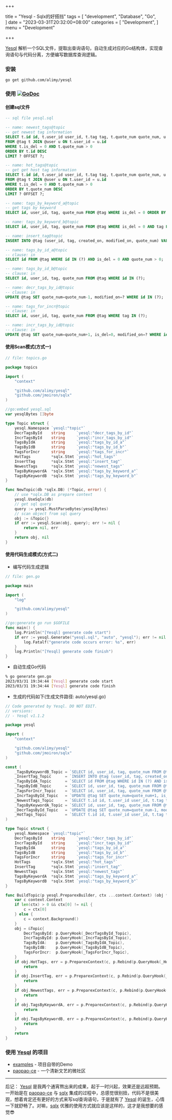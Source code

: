 +++

title = "Yesql - Sqlx的好搭挡"
tags = [
    "development",
    "Database",
    "Go",    
]
date = "2023-03-31T20:32:00+08:00"
categories = [
    "Development",
]
menu = "Development"

+++

 [Yesql](https://github.com/alimy/yesql) 解析一个SQL文件，提取出查询语句，自动生成对应的Go结构体，实现查询语句与代码分离，方便编写数据库查询逻辑。

### 安装

```
go get github.com/alimy/yesql
```

### 使用 [![GoDoc](https://godoc.org/github.com/alimy/yesql?status.svg)](https://pkg.go.dev/github.com/alimy/yesql)

#### 创建sql文件

```sql
-- sql file yesql.sql

-- name: newest_tags@topic
-- get newest tag information
SELECT t.id id, t.user_id user_id, t.tag tag, t.quote_num quote_num, u.id, u.nickname, u.username, u.status, u.avatar, u.is_admin 
FROM @tag t JOIN @user u ON t.user_id = u.id 
WHERE t.is_del = 0 AND t.quote_num > 0 
ORDER BY t.id DESC 
LIMIT ? OFFSET ?;

-- name: hot_tags@topic
-- get get host tag information
SELECT t.id id, t.user_id user_id, t.tag tag, t.quote_num quote_num, u.id, u.nickname, u.username, u.status, u.avatar, u.is_admin 
FROM @tag t JOIN @user u ON t.user_id = u.id 
WHERE t.is_del = 0 AND t.quote_num > 0 
ORDER BY t.quote_num DESC 
LIMIT ? OFFSET ?;

-- name: tags_by_keyword_a@topic
-- get tags by keyword
SELECT id, user_id, tag, quote_num FROM @tag WHERE is_del = 0 ORDER BY quote_num DESC LIMIT 6;

-- name: tags_by_keyword_b@topic
SELECT id, user_id, tag, quote_num FROM @tag WHERE is_del = 0 AND tag LIKE ? ORDER BY quote_num DESC LIMIT 6;

-- name: insert_tag@topic
INSERT INTO @tag (user_id, tag, created_on, modified_on, quote_num) VALUES (?, ?, ?, ?, 1);

-- name: tags_by_id_a@topic
-- clause: in
SELECT id FROM @tag WHERE id IN (?) AND is_del = 0 AND quote_num > 0;

-- name: tags_by_id_b@topic
-- clause: in
SELECT id, user_id, tag, quote_num FROM @tag WHERE id IN (?);

-- name: decr_tags_by_id@topic
-- clause: in
UPDATE @tag SET quote_num=quote_num-1, modified_on=? WHERE id IN (?);

-- name: tags_for_incr@topic
-- clause: in
SELECT id, user_id, tag, quote_num FROM @tag WHERE tag IN (?);

-- name: incr_tags_by_id@topic
-- clause: in
UPDATE @tag SET quote_num=quote_num+1, is_del=0, modified_on=? WHERE id IN (?);
```
<!--more-->
#### 使用Scan模式(方式一)
```go
// file: topics.go

package topics

import (
	"context"

	"github.com/alimy/yesql"
	"github.com/jmoiron/sqlx"
)

//go:embed yesql.sql
var yesqlBytes []byte

type Topic struct {
	yesql.Namespace `yesql:"topic"`
	DecrTagsById    string     `yesql:"decr_tags_by_id"`
	IncrTagsById    string     `yesql:"incr_tags_by_id"`
	TagsByIdA       string     `yesql:"tags_by_id_a"`
	TagsByIdB       string     `yesql:"tags_by_id_b"`
	TagsForIncr     string     `yesql:"tags_for_incr"`
	HotTags         *sqlx.Stmt `yesql:"hot_tags"`
	InsertTag       *sqlx.Stmt `yesql:"insert_tag"`
	NewestTags      *sqlx.Stmt `yesql:"newest_tags"`
	TagsByKeywordA  *sqlx.Stmt `yesql:"tags_by_keyword_a"`
	TagsByKeywordB  *sqlx.Stmt `yesql:"tags_by_keyword_b"`
}

func NewTopic(db *sqlx.DB) (*Topic, error) {
	// use *sqlx.DB as prepare context
	yesql.UseSqlx(db)
	// get sql query
	query := yesql.MustParseBytes(yesqlBytes)
	// scan object from sql query
	obj := &Topic{}
	if err := yesql.Scan(obj, query); err != nil {
		return nil, err
	}
	return obj, nil
}
```

#### 使用代码生成模式(方式二)
* 编写代码生成逻辑
```go
// file: gen.go

package main

import (
	"log"

	"github.com/alimy/yesql"
)

//go:generate go run $GOFILE
func main() {
	log.Println("[Yesql] generate code start")
	if err := yesql.Generate("yesql.sql", "auto", "yesql"); err != nil {
		log.Fatalf("generate code occurs error: %s", err)
	}
	log.Println("[Yesql] generate code finish")
}
```

* 自动生成Go代码
```sh
% go generate gen.go
2023/03/31 19:34:44 [Yesql] generate code start
2023/03/31 19:34:44 [Yesql] generate code finish
```

* 生成的代码如下(生成文件路径: auto/yesql.go)
```go
// Code generated by Yesql. DO NOT EDIT.
// versions:
// - Yesql v1.1.2

package yesql

import (
	"context"

	"github.com/alimy/yesql"
	"github.com/jmoiron/sqlx"
)

const (
	_TagsByKeywordB_Topic = `SELECT id, user_id, tag, quote_num FROM @tag WHERE is_del = 0 AND tag LIKE ? ORDER BY quote_num DESC LIMIT 6`
	_InsertTag_Topic      = `INSERT INTO @tag (user_id, tag, created_on, modified_on, quote_num) VALUES (?, ?, ?, ?, 1)`
	_TagsByIdA_Topic      = `SELECT id FROM @tag WHERE id IN (?) AND is_del = 0 AND quote_num > 0`
	_TagsByIdB_Topic      = `SELECT id, user_id, tag, quote_num FROM @tag WHERE id IN (?)`
	_TagsForIncr_Topic    = `SELECT id, user_id, tag, quote_num FROM @tag WHERE tag IN (?)`
	_IncrTagsById_Topic   = `UPDATE @tag SET quote_num=quote_num+1, is_del=0, modified_on=? WHERE id IN (?)`
	_NewestTags_Topic     = `SELECT t.id id, t.user_id user_id, t.tag tag, t.quote_num quote_num, u.id, u.nickname, u.username, u.status, u.avatar, u.is_admin FROM @tag t JOIN @user u ON t.user_id = u.id WHERE t.is_del = 0 AND t.quote_num > 0 ORDER BY t.id DESC LIMIT ? OFFSET ?`
	_TagsByKeywordA_Topic = `SELECT id, user_id, tag, quote_num FROM @tag WHERE is_del = 0 ORDER BY quote_num DESC LIMIT 6`
	_DecrTagsById_Topic   = `UPDATE @tag SET quote_num=quote_num-1, modified_on=? WHERE id IN (?)`
	_HotTags_Topic        = `SELECT t.id id, t.user_id user_id, t.tag tag, t.quote_num quote_num, u.id, u.nickname, u.username, u.status, u.avatar, u.is_admin FROM @tag t JOIN @user u ON t.user_id = u.id WHERE t.is_del = 0 AND t.quote_num > 0 ORDER BY t.quote_num DESC LIMIT ? OFFSET ?`
)

type Topic struct {
	yesql.Namespace `yesql:"topic"`
	DecrTagsById    string     `yesql:"decr_tags_by_id"`
	IncrTagsById    string     `yesql:"incr_tags_by_id"`
	TagsByIdA       string     `yesql:"tags_by_id_a"`
	TagsByIdB       string     `yesql:"tags_by_id_b"`
	TagsForIncr     string     `yesql:"tags_for_incr"`
	HotTags         *sqlx.Stmt `yesql:"hot_tags"`
	InsertTag       *sqlx.Stmt `yesql:"insert_tag"`
	NewestTags      *sqlx.Stmt `yesql:"newest_tags"`
	TagsByKeywordA  *sqlx.Stmt `yesql:"tags_by_keyword_a"`
	TagsByKeywordB  *sqlx.Stmt `yesql:"tags_by_keyword_b"`
}

func BuildTopic(p yesql.PreparexBuilder, ctx ...context.Context) (obj *Topic, err error) {
	var c context.Context
	if len(ctx) > 0 && ctx[0] != nil {
		c = ctx[0]
	} else {
		c = context.Background()
	}
	obj = &Topic{
		DecrTagsById: p.QueryHook(_DecrTagsById_Topic),
		IncrTagsById: p.QueryHook(_IncrTagsById_Topic),
		TagsByIdA:    p.QueryHook(_TagsByIdA_Topic),
		TagsByIdB:    p.QueryHook(_TagsByIdB_Topic),
		TagsForIncr:  p.QueryHook(_TagsForIncr_Topic),
	}
	if obj.HotTags, err = p.PreparexContext(c, p.Rebind(p.QueryHook(_HotTags_Topic))); err != nil {
		return
	}
	if obj.InsertTag, err = p.PreparexContext(c, p.Rebind(p.QueryHook(_InsertTag_Topic))); err != nil {
		return
	}
	if obj.NewestTags, err = p.PreparexContext(c, p.Rebind(p.QueryHook(_NewestTags_Topic))); err != nil {
		return
	}
	if obj.TagsByKeywordA, err = p.PreparexContext(c, p.Rebind(p.QueryHook(_TagsByKeywordA_Topic))); err != nil {
		return
	}
	if obj.TagsByKeywordB, err = p.PreparexContext(c, p.Rebind(p.QueryHook(_TagsByKeywordB_Topic))); err != nil {
		return
	}
	return
}
```

### 使用 [Yesql](https://github.com/alimy/yesql) 的项目
* [examples](https://github.com/alimy/yesql/tree/main/examples) - 项目自带的Demo
* [paopao-ce](https://github.com/rocboss/paopao-ce/tree/r/paopao-ce-plus) - 一个清新文艺的微社区

-------

后记： [Yesql](https://github.com/alimy/yesql) 是我两个通宵熬出来的成果，起于一时兴起，效果还是远超预期。一开始是在 [paopao-ce](https://github.com/rocboss/paopao-ce/tree/r/paopao-ce-plus) 与 [sqlx](https://github.com/jmoiron/sqlx) 集成的过程中，总感觉很别扭，代码不是很美观，想着肯定还有更好的方式来写sql查询语句，于是就有了 [Yesql](https://github.com/alimy/yesql) 的诞生，心情一下就舒畅了。对嘛，[sqlx](https://github.com/jmoiron/sqlx) 优雅的使用方式就应该是这样的，这才是我想要的感觉😎

